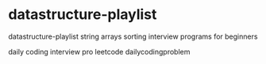 # datastructure-playlist
datastructure-playlist string arrays sorting interview programs for beginners

daily coding interview pro
leetcode
dailycodingproblem
